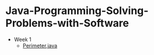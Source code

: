 # Java-Programming-Solving-Problems-with-Software

- Week 1
  - <a href="/Week1/Perimeter.java">Perimeter.java</a>
